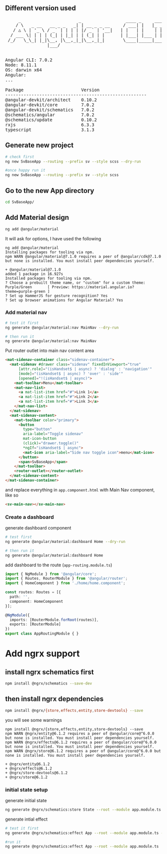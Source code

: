 ## Different version used
<pre>
     _                      _                 ____ _     ___
    / \   _ __   __ _ _   _| | __ _ _ __     / ___| |   |_ _|
   / △ \ | '_ \ / _` | | | | |/ _` | '__|   | |   | |    | |
  / ___ \| | | | (_| | |_| | | (_| | |      | |___| |___ | |
 /_/   \_\_| |_|\__, |\__,_|_|\__,_|_|       \____|_____|___|
                |___/


Angular CLI: 7.0.2
Node: 8.11.1
OS: darwin x64
Angular:
...

Package                      Version
------------------------------------------------------
@angular-devkit/architect    0.10.2
@angular-devkit/core         7.0.2
@angular-devkit/schematics   7.0.2
@schematics/angular          7.0.2
@schematics/update           0.10.2
rxjs                         6.3.3
typescript                   3.1.3
</pre>

## Generate new project

```bash
# check first
ng new SvBaseApp --routing --prefix sv --style scss --dry-run

#once happy run it
ng new SvBaseApp --routing --prefix sv --style scss
```

## Go to the new App directory

```bash
cd SvBaseApp/
```

## Add Material design

```bash
ng add @angular/material
```

It will ask for options, I have used the following

```text
ng add @angular/material
Installing packages for tooling via npm.
npm WARN @angular/material@7.1.0 requires a peer of @angular/cdk@7.1.0 but none is installed. You must install peer dependencies yourself.

+ @angular/material@7.1.0
added 1 package in 16.927s
Installed packages for tooling via npm.
? Choose a prebuilt theme name, or "custom" for a custom theme: Purple/Green       [ Preview: https://material.angular.io?theme=purple-green ]
? Set up HammerJS for gesture recognition? Yes
? Set up browser animations for Angular Material? Yes
```

### Add material nav

```bash
# test it first
ng generate @angular/material:nav MainNav --dry-run

# then run it 
ng generate @angular/material:nav MainNav
```

Put router outlet into main nav content area

```html
<mat-sidenav-container class="sidenav-container">
  <mat-sidenav #drawer class="sidenav" fixedInViewport="true"
      [attr.role]="(isHandset$ | async) ? 'dialog' : 'navigation'"
      [mode]="(isHandset$ | async) ? 'over' : 'side'"
      [opened]="!(isHandset$ | async)">
    <mat-toolbar>Menu</mat-toolbar>
    <mat-nav-list>
      <a mat-list-item href="#">Link 1</a>
      <a mat-list-item href="#">Link 2</a>
      <a mat-list-item href="#">Link 3</a>
    </mat-nav-list>
  </mat-sidenav>
  <mat-sidenav-content>
    <mat-toolbar color="primary">
      <button
        type="button"
        aria-label="Toggle sidenav"
        mat-icon-button
        (click)="drawer.toggle()"
        *ngIf="isHandset$ | async">
        <mat-icon aria-label="Side nav toggle icon">menu</mat-icon>
      </button>
      <span>SvBaseApp</span>
    </mat-toolbar>
    <router-outlet></router-outlet>
  </mat-sidenav-content>
</mat-sidenav-container>

```

and replace everything in `app.component.html` with Main Nav component, like so

```html
<sv-main-nav></sv-main-nav>
```

### Create a dashboard 

generate dashboard component

```bash
# test first
ng generate @angular/material:dashboard Home --dry-run

# then run it 
ng generate @angular/material:dashboard Home
```

add dashboard to the route (`app-routing.module.ts`)

```typescript
import { NgModule } from '@angular/core';
import { Routes, RouterModule } from '@angular/router';
import { HomeComponent } from './home/home.component';

const routes: Routes = [{
  path: '',
  component: HomeComponent
}];

@NgModule({
  imports: [RouterModule.forRoot(routes)],
  exports: [RouterModule]
})
export class AppRoutingModule { }

```


# Add ngrx support

## install ngrx schematics first

```bash
npm install @ngrx/schematics --save-dev
```

## then install ngrx dependencies

```bash
npm install @ngrx/{store,effects,entity,store-devtools} --save
```

you will see some warnings

```text
npm install @ngrx/{store,effects,entity,store-devtools} --save
npm WARN @ngrx/entity@6.1.2 requires a peer of @angular/core@^6.0.0 but none is installed. You must install peer dependencies yourself.
npm WARN @ngrx/effects@6.1.2 requires a peer of @angular/core@^6.0.0 but none is installed. You must install peer dependencies yourself.
npm WARN @ngrx/store@6.1.2 requires a peer of @angular/core@^6.0.0 but none is installed. You must install peer dependencies yourself.

+ @ngrx/entity@6.1.2
+ @ngrx/effects@6.1.2
+ @ngrx/store-devtools@6.1.2
+ @ngrx/store@6.1.2
```

### initial state setup

generate initial state

```bash
ng generate @ngrx/schematics:store State --root --module app.module.ts
```

generate intial effect

```bash
# test it first
ng generate @ngrx/schematics:effect App --root --module app.module.ts --dry-run

#run it
ng generate @ngrx/schematics:effect App --root --module app.module.ts
```

